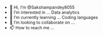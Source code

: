 - 👋 Hi, I’m @Sakshampandey8055
- 👀 I’m interested in ... Data analytics
- 🌱 I’m currently learning ... Coding languages
- 💞️ I’m looking to collaborate on ... 
- 📫 How to reach me ...

<!---
Sakshampandey8055/Sakshampandey8055 is a ✨ special ✨ repository because its `README.md` (this file) appears on your GitHub profile.
You can click the Preview link to take a look at your changes.
--->
